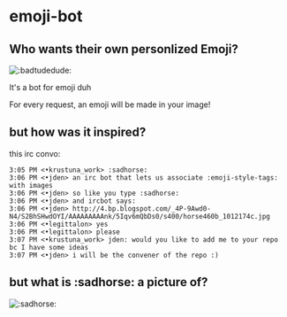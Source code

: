 emoji-bot
=========

## Who wants their own personlized Emoji?
![:badtudedude:](http://imgur.com/SZt8OaZ.jpg)

It's a bot for emoji duh

For every request, an emoji will be made in your image!

## but how was it inspired?
this irc convo:
```
3:05 PM <•krustuna_work> :sadhorse:
3:06 PM <•jden> an irc bot that lets us associate :emoji-style-tags: with images
3:06 PM <•jden> so like you type :sadhorse:
3:06 PM <•jden> and ircbot says:
3:06 PM <•jden> http://4.bp.blogspot.com/_4P-9Awd0-N4/S2BhSHwdOYI/AAAAAAAAAnk/5Iqv6mQbDs0/s400/horse460b_1012174c.jpg
3:06 PM <•legittalon> yes
3:06 PM <•legittalon> please
3:07 PM <•krustuna_work> jden: would you like to add me to your repo bc I have some ideas
3:07 PM <•jden> i will be the convener of the repo :)
```

## but what is :sadhorse: a picture of?
![:sadhorse:](http://4.bp.blogspot.com/_4P-9Awd0-N4/S2BhSHwdOYI/AAAAAAAAAnk/5Iqv6mQbDs0/s400/horse460b_1012174c.jpg)
